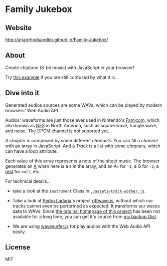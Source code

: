 # Family Jukebox

## Website

http://arianrhodsandlot.github.io/Family-Jukebox/

## About

Create chiptune (8-bit music) with JavaScript in your browser!

Try [this example](http://arianrhodsandlot.github.io/Family-Jukebox/#Super%20Mario%20Bros.%20-%20Ground%20Theme/) if you are still confused by what it is.

## Dive into it

Generated audios sources are some WAVs, which can be played by modern browsers'  Web Audio API.

Audios' waveforms are just those ever used in Nintendo's <abbr title="Family Computer">Famicom</abbr>, which also known as <abbr title="Nintendo Entertainment System">NES</abbr> in North America, such as square wave, trangle wave, and noise. The DPCM channel is not suported yet.

A *chapter* is composed by some different *channels*. You can fill a *channel* with an array in JavaScript. And a *Track* is a list with some *chapters*, which can have a loop attribute.

Each value of this array represents a note of the sheet music. The browser generates an [A](https://en.wikipedia.org/wiki/A440_%28pitch_standard%29) when here is a `0` in the array, and an A♭ for `-1`, a G for `-2`, a [rest](https://en.wikipedia.org/wiki/Rest_%28music%29) for `null`, etc.

For technical details...

- take a look at the `Instrument` Class in [`./assets/track-worker.js`](https://github.com/arianrhodsandlot/Family-Jukebox/tree/master/assets/track.js).

- Take a look at [Pedro Ladaria](https://twitter.com/pladaria)'s project [riffwave.js](http://codebase.es/riffwave/), without which our tracks cannot even be performed as expected. It transforms our waves data to WAVs. Since [the original homepage of this project](http://codebase.es/riffwave/) has been not available for a long time, you can get it's source from [my backup Gist](https://gist.github.com/arianrhodsandlot/218e74f35e5f3a848754).

- We are using [wavesurfer.js](https://wavesurfer-js.org/) for play audios with the Web Audio API easily.

## License

MIT
